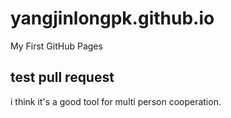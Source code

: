 # yangjinlongpk.github.io
My First GitHub Pages


## test pull request

i think it's a good tool for multi person cooperation.
